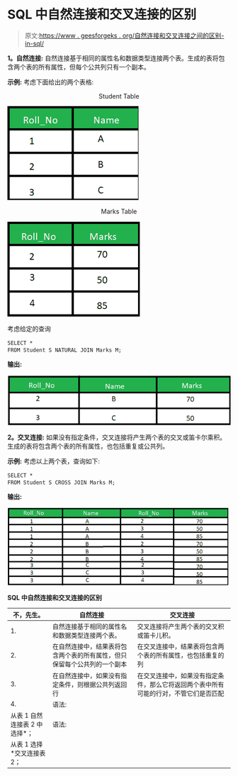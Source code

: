 # SQL 中自然连接和交叉连接的区别

> 原文:[https://www . geesforgeks . org/自然连接和交叉连接之间的区别-in-sql/](https://www.geeksforgeeks.org/difference-between-natural-join-and-cross-join-in-sql/)

**1。自然连接:**
自然连接基于相同的属性名和数据类型连接两个表。生成的表将包含两个表的所有属性，但每个公共列只有一个副本。

**示例:**
考虑下面给出的两个表格:

<center>Student Table</center>

![](img/5e97e1a29a0b5794ce4918f370647942.png)

<center>Marks Table</center>

![](img/c606768fa6679f14b3d5c679a487bf69.png)

考虑给定的查询

```
SELECT * 
FROM Student S NATURAL JOIN Marks M;
```

**输出:**

![](img/38a740cdfdbafffe094ec2eabdf31978.png)

**2。交叉连接:**
如果没有指定条件，交叉连接将产生两个表的交叉或笛卡尔乘积。生成的表将包含两个表的所有属性，也包括重复或公共列。

**示例:**
考虑以上两个表，查询如下:

```
SELECT * 
FROM Student S CROSS JOIN Marks M; 
```

**输出:**

![](img/ede6602f480449d2fb9f13668a45fd3d.png)

**SQL 中自然连接和交叉连接的区别**

<center>

| 不，先生。 | 自然连接 | 交叉连接 |
| --- | --- | --- |
| 1. | 自然连接基于相同的属性名和数据类型连接两个表。 | 交叉连接将产生两个表的交叉积或笛卡儿积。 |
| 2. | 在自然连接中，结果表将包含两个表的所有属性，但只保留每个公共列的一个副本 | 在交叉连接中，结果表将包含两个表的所有属性，也包括重复的列 |
| 3. | 在自然连接中，如果没有指定条件，则根据公共列返回行 | 在交叉连接中，如果没有指定条件，那么它将返回两个表中所有可能的行对，不管它们是否匹配 |
| 4. | 语法:
从表 1 自然连接表 2 中选择*； | 语法:
从表 1 选择*交叉连接表 2； |

</center>